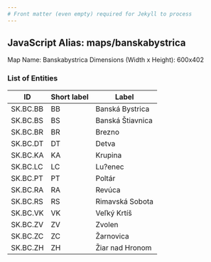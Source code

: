 ```yaml
---
# Front matter (even empty) required for Jekyll to process
---
```


## JavaScript Alias: maps/banskabystrica

Map Name: Banskabystrica
Dimensions (Width x Height): 600x402





### List of Entities

ID | Short label | Label
---|---|---|
SK.BC.BB|BB|Banská Bystrica
SK.BC.BS|BS|Banská Štiavnica
SK.BC.BR|BR|Brezno
SK.BC.DT|DT|Detva
SK.BC.KA|KA|Krupina
SK.BC.LC|LC|Lu?enec
SK.BC.PT|PT|Poltár
SK.BC.RA|RA|Revúca
SK.BC.RS|RS|Rimavská Sobota
SK.BC.VK|VK|Veľký Krtíš
SK.BC.ZV|ZV|Zvolen
SK.BC.ZC|ZC|Žarnovica
SK.BC.ZH|ZH|Žiar nad Hronom

